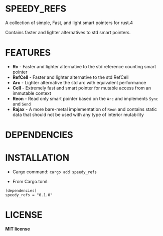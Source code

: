 # SPEEDY_REFS

A collection of simple, Fast, and light smart pointers for rust.4

Contains faster and lighter alternatives to std smart pointers.

# FEATURES

- **Rc** - Faster and lighter alternative to the std reference counting smart pointer
- **RefCell** - Faster and lighter alternative to the std RefCell
- **Arc** - Lighter alternative the std arc with equivalent performance
- **Cell** - Extremely fast and smart pointer for mutable access from an immutable context
- **Reon** - Read only smart pointer based on the `Arc` and implements `Sync` and `Send`
- **Rajax** - A more bare-metal implementation of `Reon` and contains static data that should not be used with any type of interior mutability

# DEPENDENCIES



# INSTALLATION

* Cargo command:
`cargo add speedy_refs`

* From Cargo.toml: 
```
[dependencies]
speedy_refs = "0.1.0"
```


# LICENSE
**MIT license**
